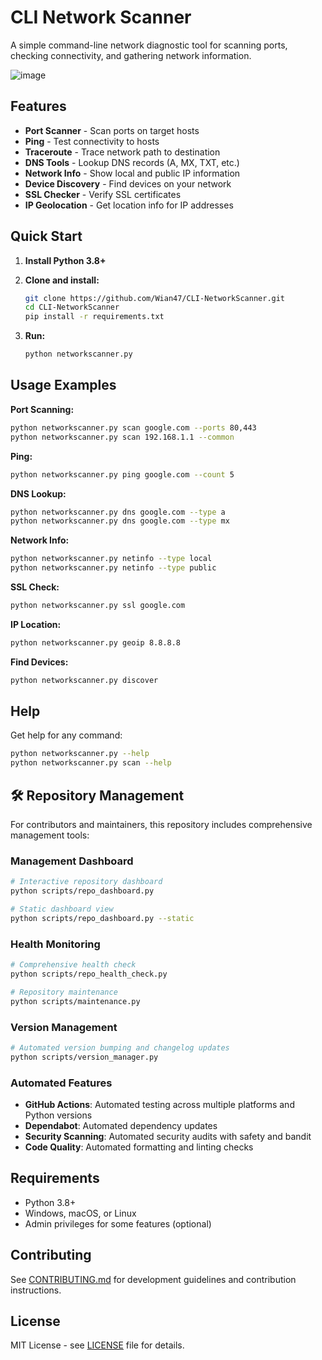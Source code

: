 # CLI Network Scanner

A simple command-line network diagnostic tool for scanning ports, checking connectivity, and gathering network information.

![image](https://github.com/user-attachments/assets/9438a168-d813-4c15-8558-897af4c056ef)

## Features

- **Port Scanner** - Scan ports on target hosts
- **Ping** - Test connectivity to hosts
- **Traceroute** - Trace network path to destination
- **DNS Tools** - Lookup DNS records (A, MX, TXT, etc.)
- **Network Info** - Show local and public IP information
- **Device Discovery** - Find devices on your network
- **SSL Checker** - Verify SSL certificates
- **IP Geolocation** - Get location info for IP addresses

## Quick Start

1. **Install Python 3.8+**

2. **Clone and install:**
   ```bash
   git clone https://github.com/Wian47/CLI-NetworkScanner.git
   cd CLI-NetworkScanner
   pip install -r requirements.txt
   ```

3. **Run:**
   ```bash
   python networkscanner.py
   ```

## Usage Examples

**Port Scanning:**
```bash
python networkscanner.py scan google.com --ports 80,443
python networkscanner.py scan 192.168.1.1 --common
```

**Ping:**
```bash
python networkscanner.py ping google.com --count 5
```

**DNS Lookup:**
```bash
python networkscanner.py dns google.com --type a
python networkscanner.py dns google.com --type mx
```

**Network Info:**
```bash
python networkscanner.py netinfo --type local
python networkscanner.py netinfo --type public
```

**SSL Check:**
```bash
python networkscanner.py ssl google.com
```

**IP Location:**
```bash
python networkscanner.py geoip 8.8.8.8
```

**Find Devices:**
```bash
python networkscanner.py discover
```

## Help

Get help for any command:
```bash
python networkscanner.py --help
python networkscanner.py scan --help
```

## 🛠️ Repository Management

For contributors and maintainers, this repository includes comprehensive management tools:

### Management Dashboard
```bash
# Interactive repository dashboard
python scripts/repo_dashboard.py

# Static dashboard view
python scripts/repo_dashboard.py --static
```

### Health Monitoring
```bash
# Comprehensive health check
python scripts/repo_health_check.py

# Repository maintenance
python scripts/maintenance.py
```

### Version Management
```bash
# Automated version bumping and changelog updates
python scripts/version_manager.py
```

### Automated Features
- **GitHub Actions**: Automated testing across multiple platforms and Python versions
- **Dependabot**: Automated dependency updates
- **Security Scanning**: Automated security audits with safety and bandit
- **Code Quality**: Automated formatting and linting checks

## Requirements

- Python 3.8+
- Windows, macOS, or Linux
- Admin privileges for some features (optional)

## Contributing

See [CONTRIBUTING.md](CONTRIBUTING.md) for development guidelines and contribution instructions.

## License

MIT License - see [LICENSE](LICENSE) file for details.

